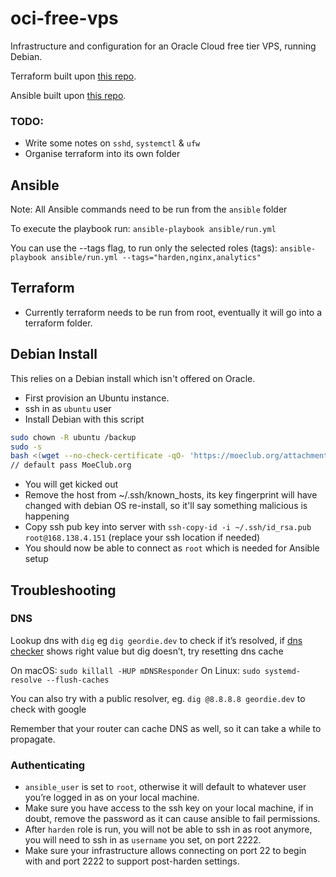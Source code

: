 # oci-free-vps

Infrastructure and configuration for an Oracle Cloud free tier VPS, running Debian.

Terraform built upon [this repo](https://github.com/Fitzsimmons/oracle-always-free-vps?tab=readme-ov-file).

Ansible built upon [this repo](https://github.com/EricDriussi/host-your-own?tab=readme-ov-file).

### TODO:

- Write some notes on `sshd`, `systemctl` & `ufw`
- Organise terraform into its own folder

## Ansible

Note: All Ansible commands need to be run from the `ansible` folder

To execute the playbook run:
`ansible-playbook ansible/run.yml`

You can use the --tags flag, to run only the selected roles (tags):
`ansible-playbook ansible/run.yml --tags="harden,nginx,analytics"`

## Terraform

- Currently terraform needs to be run from root, eventually it will go into a terraform folder.

## Debian Install

This relies on a Debian install which isn't offered on Oracle. 

- First provision an Ubuntu instance.
- ssh in as `ubuntu` user
- Install Debian with this script

```bash
sudo chown -R ubuntu /backup
sudo -s
bash <(wget --no-check-certificate -qO- 'https://moeclub.org/attachment/LinuxShell/InstallNET.sh') -d 12 -v 64 -a -firmware
// default pass MoeClub.org
```

- You will get kicked out
- Remove the host from ~/.ssh/known_hosts, its key fingerprint will have changed with debian OS re-install, so it'll say something malicious is happening
- Copy ssh pub key into server with `ssh-copy-id -i ~/.ssh/id_rsa.pub root@168.138.4.151` (replace your ssh location if needed)
- You should now be able to connect as `root` which is needed for Ansible setup

## Troubleshooting

### DNS

Lookup dns with `dig` eg `dig geordie.dev` to check if it’s resolved, if [dns checker](TODO) shows right value but dig doesn’t, try resetting dns cache

On macOS:
`sudo killall -HUP mDNSResponder`
On Linux:
`sudo systemd-resolve --flush-caches`

You can also try with a public resolver, eg.
`dig @8.8.8.8 geordie.dev` to check with google

Remember that your router can cache DNS as well, so it can take a while to propagate.

### Authenticating

- `ansible_user` is set to `root`, otherwise it will default to whatever user you’re logged in as on your local machine.
- Make sure you have access to the ssh key on your local machine, if in doubt, remove the password as it can cause ansible to fail permissions.
- After `harden` role is run, you will not be able to ssh in as root anymore, you will need to ssh in as `username` you set, on port 2222.
- Make sure your infrastructure allows connecting on port 22 to begin with and port 2222 to support post-harden settings.


